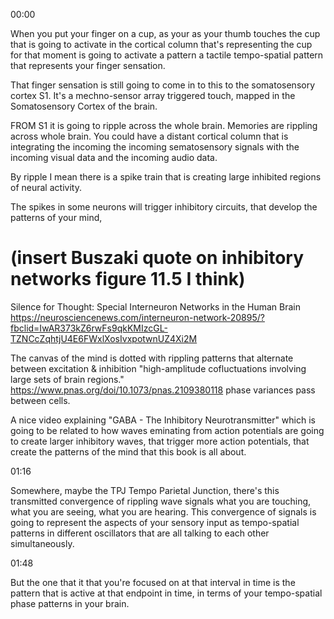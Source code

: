 00:00

When you put your finger on a cup, as your as your thumb touches the cup that is going to activate in the cortical column that's representing the cup for that moment is going to activate a pattern a tactile tempo-spatial pattern that represents your finger sensation.

That finger sensation is still going to come in to this to the somatosensory cortex S1. It's a mechno-sensor array triggered touch, mapped in the Somatosensory Cortex of the brain.

FROM S1 it is going to ripple across the whole brain. Memories are rippling across whole brain. You could have a distant cortical column that is integrating the incoming the incoming sematosensory signals with the incoming visual data and the incoming audio data.

By ripple I mean there is a spike train that is creating large inhibited regions of neural activity.

The spikes in some neurons will trigger inhibitory circuits, that develop the patterns of your mind, 
# (insert Buszaki quote on inhibitory networks figure 11.5 I think)

Silence for Thought: Special Interneuron Networks in the Human Brain
https://neurosciencenews.com/interneuron-network-20895/?fbclid=IwAR373kZ6rwFs9qkKMIzcGL-TZNCcZqhtjU4E6FWxlXosIvxpotwnUZ4Xi2M

The canvas of the mind is dotted with rippling patterns that alternate between excitation & inhibition "high-amplitude cofluctuations involving large sets of brain regions." https://www.pnas.org/doi/10.1073/pnas.2109380118 phase variances pass between cells.

A nice video explaining "GABA - The Inhibitory Neurotransmitter" which is going to be related to how waves eminating from action potentials are going to create larger inhibitory waves, that trigger more action potentials, that create the patterns of the mind that this book is all about.

01:16

Somewhere, maybe the TPJ Tempo Parietal Junction, there's this transmitted convergence of rippling wave signals what you are touching, what you are seeing, what you are hearing. This convergence of signals is going to represent the aspects of your sensory input as tempo-spatial patterns in different oscillators that are all talking to each other simultaneously.

01:48

But the one that it that you're focused on at that interval in time is the pattern that is active at that endpoint in time, in terms of your tempo-spatial phase patterns in your brain.
